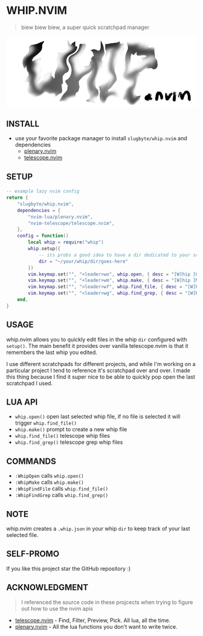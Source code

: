 # WHIP.NVIM
> biew biew biew, a super quick scratchpad manager

![whip logo](./asset/whip.png)

## INSTALL
* use your favorite package manager to install `slugbyte/whip.nvim` and dependencies
   * [plenary.nvim](https://github.com/nvim-lua/plenary.nvim) 
   * [telescope.nvim](https://github.com/nvim-telescope/telescope.nvim)

## SETUP
```lua
-- example lazy nvim config
return {
    "slugbyte/whip.nvim",
    dependencies = {
        "nvim-lua/plenary.nvim",
        "nvim-telescope/telescope.nvim",
    },
    config = function()
        local whip = require("whip")
        whip.setup({
            -- its probs a good idea to have a dir dedicated to your scratchpads
            dir = "~/your/whip/dir/goes-here"
        })
        vim.keymap.set("", "<leader>wo", whip.open, { desc = "[W]hip [O]pen" })
        vim.keymap.set("", "<leader>wm", whip.make, { desc = "[W]hip [M]ake" })
        vim.keymap.set("", "<leader>wf", whip.find_file, { desc = "[W]hip [F]ile Search" })
        vim.keymap.set("", "<leader>wg", whip.find_grep, { desc = "[W]hip [G]rep Search" })
    end,
}
```

## USAGE
whip.nvim allows you to quickly edit files in the whip `dir` configured with `setup()`. 
The main benefit it provides over vanilla telescope.nvim is that it remembers the last whip you edited.

I use different scratchpads for different projects, and while I'm working on a
particular project I tend to reference it's scratchpad over and over. I made this thing because I find 
it super nice to be able to quickly pop open the last scratchpad I used.

## LUA API
* `whip.open()` open last selected whip file, if no file is selected
it will trigger `whip.find_file()`
* `whip.make()` prompt to create a new whip file
* `whip.find_file()` telescope whip files
* `whip.find_grep()` telescope grep whip files

## COMMANDS
* `:WhipOpen` calls `whip.open()`
* `:WhipMake` calls `whip.make()`
* `:WhipFindFile` calls `whip.find_file()`
* `:WhipFindGrep` calls `whip.find_grep()`


## NOTE
whip.nvim creates a `.whip.json` in your whip `dir` to keep track of
your last selected file.

## SELF-PROMO
If you like this project star the GitHub repository :)

## ACKNOWLEDGMENT
> I referenced the source code in these projcects when trying to figure out how to use the nvim apis
* [telescope.nvim](https://github.com/nvim-telescope/telescope.nvim) - Find, Filter, Preview, Pick. All lua, all the time.
* [plenary.nvim](https://github.com/nvim-lua/plenary.nvim) - All the lua functions you don't want to write twice.

